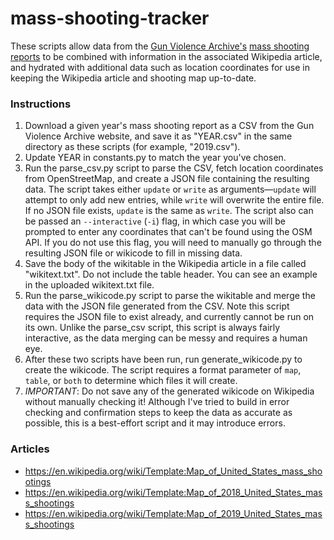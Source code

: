 # mass-shooting-tracker

These scripts allow data from the [Gun Violence Archive's](https://www.gunviolencearchive.org/)
[mass shooting reports](https://www.gunviolencearchive.org/reports/mass-shooting) to be combined with information
in the associated Wikipedia article, and hydrated with additional data such as location coordinates for use in keeping
the Wikipedia article and shooting map up-to-date.

### Instructions
1. Download a given year's mass shooting report as a CSV from the Gun Violence Archive website, and save it as
"YEAR.csv" in the same directory as these scripts (for example, "2019.csv").
2. Update YEAR in constants.py to match the year you've chosen.
3. Run the parse_csv.py script to parse the CSV, fetch location coordinates from OpenStreetMap, and create a JSON file
containing the resulting data. The script takes either `update` or `write` as arguments—`update` will attempt to only
add new entries, while `write` will overwrite the entire file. If no JSON file exists, `update` is the same as `write`.
The script also can be passed an `--interactive` (`-i`) flag, in which case you will be prompted to enter any
coordinates that can't be found using the OSM API. If you do not use this flag, you will need to manually go through the
resulting JSON file or wikicode to fill in missing data.
4. Save the body of the wikitable in the Wikipedia article in a file called "wikitext.txt". Do not include the table
 header. You can see an example in the uploaded wikitext.txt file.
5. Run the parse_wikicode.py script to parse the wikitable and merge the data with the JSON file generated from the CSV.
Note this script requires the JSON file to exist already, and currently cannot be run on its own. Unlike the parse_csv
script, this script is always fairly interactive, as the data merging can be messy and requires a human eye.
6. After these two scripts have been run, run generate_wikicode.py to create the wikicode. The script requires a format
parameter of `map`, `table`, or `both` to determine which files it will create.
7. *IMPORTANT*: Do not save any of the generated wikicode on Wikipedia without manually checking it! Although I've tried
to build in error checking and confirmation steps to keep the data as accurate as possible, this is a best-effort script
and it may introduce errors.

### Articles
* https://en.wikipedia.org/wiki/Template:Map_of_United_States_mass_shootings
* https://en.wikipedia.org/wiki/Template:Map_of_2018_United_States_mass_shootings
* https://en.wikipedia.org/wiki/Template:Map_of_2019_United_States_mass_shootings
